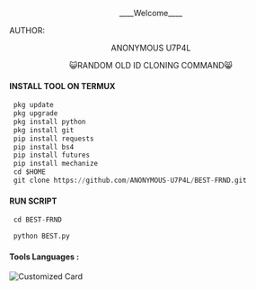 <p align="center">
____Welcome____


AUTHOR:
<p align="center">
ANONYMOUS U7P4L

</br>
<p align="center">
      😺RANDOM OLD ID CLONING COMMAND😸
</p>
  
#### INSTALL TOOL ON TERMUX
```python
 pkg update
 pkg upgrade
 pkg install python
 pkg install git
 pip install requests
 pip install bs4
 pip install futures
 pip install mechanize
 cd $HOME 
 git clone https://github.com/ANONYMOUS-U7P4L/BEST-FRND.git
```
#### RUN SCRIPT
```python
 cd BEST-FRND 

 python BEST.py
```


#### Tools Languages :

![Customized Card](https://github-readme-stats.vercel.app/api/pin?username=ANONYMOUS-U7P4L&repo=TRACK&title_color=fff&icon_color=f9f9f9&text_color=9f9f9f&bg_color=151515)

